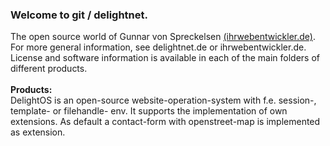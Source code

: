 <h3>Welcome to git / delightnet.</h3>
The open source world of Gunnar von Spreckelsen <a href="ihrwebentwickler.de">(ihrwebentwickler.de)</a>.
For more general information, see delightnet.de or ihrwebentwickler.de. License and
software information is available in each of the main folders of different products.<br>
<br>
<b>Products:</b><br>
DelightOS is an open-source website-operation-system with f.e. session-, template- or filehandle-
env. It supports the implementation of own extensions. As default a contact-form with
openstreet-map is implemented as extension.